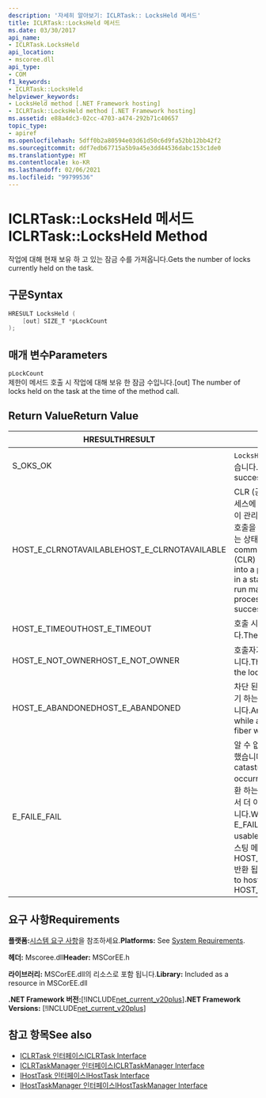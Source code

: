 ```yaml
---
description: '자세히 알아보기: ICLRTask:: LocksHeld 메서드'
title: ICLRTask::LocksHeld 메서드
ms.date: 03/30/2017
api_name:
- ICLRTask.LocksHeld
api_location:
- mscoree.dll
api_type:
- COM
f1_keywords:
- ICLRTask::LocksHeld
helpviewer_keywords:
- LocksHeld method [.NET Framework hosting]
- ICLRTask::LocksHeld method [.NET Framework hosting]
ms.assetid: e88a4dc3-02cc-4703-a474-292b71c40657
topic_type:
- apiref
ms.openlocfilehash: 5dff0b2a80594e03d61d50c6d9fa52bb12bb42f2
ms.sourcegitcommit: ddf7edb67715a5b9a45e3dd44536dabc153c1de0
ms.translationtype: MT
ms.contentlocale: ko-KR
ms.lasthandoff: 02/06/2021
ms.locfileid: "99799536"
---
```

# <a name="iclrtasklocksheld-method"></a><span data-ttu-id="c5f60-103">ICLRTask::LocksHeld 메서드</span><span class="sxs-lookup"><span data-stu-id="c5f60-103">ICLRTask::LocksHeld Method</span></span>

<span data-ttu-id="c5f60-104">작업에 대해 현재 보유 하 고 있는 잠금 수를 가져옵니다.</span><span class="sxs-lookup"><span data-stu-id="c5f60-104">Gets the number of locks currently held on the task.</span></span>  
  
## <a name="syntax"></a><span data-ttu-id="c5f60-105">구문</span><span class="sxs-lookup"><span data-stu-id="c5f60-105">Syntax</span></span>  
  
```cpp  
HRESULT LocksHeld (  
    [out] SIZE_T *pLockCount  
);  
```  
  
## <a name="parameters"></a><span data-ttu-id="c5f60-106">매개 변수</span><span class="sxs-lookup"><span data-stu-id="c5f60-106">Parameters</span></span>  

 `pLockCount`  
 <span data-ttu-id="c5f60-107">제한이 메서드 호출 시 작업에 대해 보유 한 잠금 수입니다.</span><span class="sxs-lookup"><span data-stu-id="c5f60-107">[out] The number of locks held on the task at the time of the method call.</span></span>  
  
## <a name="return-value"></a><span data-ttu-id="c5f60-108">Return Value</span><span class="sxs-lookup"><span data-stu-id="c5f60-108">Return Value</span></span>  
  
|<span data-ttu-id="c5f60-109">HRESULT</span><span class="sxs-lookup"><span data-stu-id="c5f60-109">HRESULT</span></span>|<span data-ttu-id="c5f60-110">설명</span><span class="sxs-lookup"><span data-stu-id="c5f60-110">Description</span></span>|  
|-------------|-----------------|  
|<span data-ttu-id="c5f60-111">S_OK</span><span class="sxs-lookup"><span data-stu-id="c5f60-111">S_OK</span></span>|<span data-ttu-id="c5f60-112">`LocksHeld` 성공적으로 반환 되었습니다.</span><span class="sxs-lookup"><span data-stu-id="c5f60-112">`LocksHeld` returned successfully.</span></span>|  
|<span data-ttu-id="c5f60-113">HOST_E_CLRNOTAVAILABLE</span><span class="sxs-lookup"><span data-stu-id="c5f60-113">HOST_E_CLRNOTAVAILABLE</span></span>|<span data-ttu-id="c5f60-114">CLR (공용 언어 런타임)이 프로세스에 로드 되지 않았거나 CLR이 관리 코드를 실행할 수 없거나 호출을 성공적으로 처리할 수 없는 상태에 있습니다.</span><span class="sxs-lookup"><span data-stu-id="c5f60-114">The common language runtime (CLR) has not been loaded into a process, or the CLR is in a state in which it cannot run managed code or process the call successfully.</span></span>|  
|<span data-ttu-id="c5f60-115">HOST_E_TIMEOUT</span><span class="sxs-lookup"><span data-stu-id="c5f60-115">HOST_E_TIMEOUT</span></span>|<span data-ttu-id="c5f60-116">호출 시간이 초과 되었습니다.</span><span class="sxs-lookup"><span data-stu-id="c5f60-116">The call timed out.</span></span>|  
|<span data-ttu-id="c5f60-117">HOST_E_NOT_OWNER</span><span class="sxs-lookup"><span data-stu-id="c5f60-117">HOST_E_NOT_OWNER</span></span>|<span data-ttu-id="c5f60-118">호출자가 잠금을 소유 하지 않습니다.</span><span class="sxs-lookup"><span data-stu-id="c5f60-118">The caller does not own the lock.</span></span>|  
|<span data-ttu-id="c5f60-119">HOST_E_ABANDONED</span><span class="sxs-lookup"><span data-stu-id="c5f60-119">HOST_E_ABANDONED</span></span>|<span data-ttu-id="c5f60-120">차단 된 스레드나 파이버에서 대기 하는 동안 이벤트를 취소 했습니다.</span><span class="sxs-lookup"><span data-stu-id="c5f60-120">An event was canceled while a blocked thread or fiber was waiting on it.</span></span>|  
|<span data-ttu-id="c5f60-121">E_FAIL</span><span class="sxs-lookup"><span data-stu-id="c5f60-121">E_FAIL</span></span>|<span data-ttu-id="c5f60-122">알 수 없는 치명적인 오류가 발생 했습니다.</span><span class="sxs-lookup"><span data-stu-id="c5f60-122">An unknown catastrophic failure occurred.</span></span> <span data-ttu-id="c5f60-123">메서드가 E_FAIL 반환 하는 경우 해당 프로세스 내에서 더 이상 CLR을 사용할 수 없습니다.</span><span class="sxs-lookup"><span data-stu-id="c5f60-123">When a method returns E_FAIL, the CLR is no longer usable within the process.</span></span> <span data-ttu-id="c5f60-124">호스팅 메서드를 이후에 호출 하면 HOST_E_CLRNOTAVAILABLE 반환 됩니다.</span><span class="sxs-lookup"><span data-stu-id="c5f60-124">Subsequent calls to hosting methods return HOST_E_CLRNOTAVAILABLE.</span></span>|  
  
## <a name="requirements"></a><span data-ttu-id="c5f60-125">요구 사항</span><span class="sxs-lookup"><span data-stu-id="c5f60-125">Requirements</span></span>  

 <span data-ttu-id="c5f60-126">**플랫폼:**[시스템 요구 사항](../../get-started/system-requirements.md)을 참조하세요.</span><span class="sxs-lookup"><span data-stu-id="c5f60-126">**Platforms:** See [System Requirements](../../get-started/system-requirements.md).</span></span>  
  
 <span data-ttu-id="c5f60-127">**헤더:** Mscoree.dll</span><span class="sxs-lookup"><span data-stu-id="c5f60-127">**Header:** MSCorEE.h</span></span>  
  
 <span data-ttu-id="c5f60-128">**라이브러리:** MSCorEE.dll의 리소스로 포함 됩니다.</span><span class="sxs-lookup"><span data-stu-id="c5f60-128">**Library:** Included as a resource in MSCorEE.dll</span></span>  
  
 <span data-ttu-id="c5f60-129">**.NET Framework 버전:**[!INCLUDE[net_current_v20plus](../../../../includes/net-current-v20plus-md.md)]</span><span class="sxs-lookup"><span data-stu-id="c5f60-129">**.NET Framework Versions:** [!INCLUDE[net_current_v20plus](../../../../includes/net-current-v20plus-md.md)]</span></span>  
  
## <a name="see-also"></a><span data-ttu-id="c5f60-130">참고 항목</span><span class="sxs-lookup"><span data-stu-id="c5f60-130">See also</span></span>

- [<span data-ttu-id="c5f60-131">ICLRTask 인터페이스</span><span class="sxs-lookup"><span data-stu-id="c5f60-131">ICLRTask Interface</span></span>](iclrtask-interface.md)
- [<span data-ttu-id="c5f60-132">ICLRTaskManager 인터페이스</span><span class="sxs-lookup"><span data-stu-id="c5f60-132">ICLRTaskManager Interface</span></span>](iclrtaskmanager-interface.md)
- [<span data-ttu-id="c5f60-133">IHostTask 인터페이스</span><span class="sxs-lookup"><span data-stu-id="c5f60-133">IHostTask Interface</span></span>](ihosttask-interface.md)
- [<span data-ttu-id="c5f60-134">IHostTaskManager 인터페이스</span><span class="sxs-lookup"><span data-stu-id="c5f60-134">IHostTaskManager Interface</span></span>](ihosttaskmanager-interface.md)
